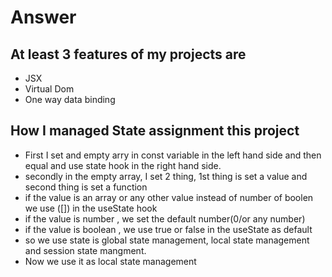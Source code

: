 

# Answer




## At least 3 features of my projects are

 - JSX
 - Virtual Dom
 - One way data binding

## How I managed State assignment this project
- First I set and empty arry in const variable in the left hand side and then equal and use state hook in the right hand side.
- secondly in the empty array, I set 2 thing, 1st thing is set a value and second thing is set a function
- if the value is an array or any other value instead of number of boolen we use ([]) in the useState hook
- if the value is number , we set the default number(0/or any number)
- if the value is boolean , we use true or false in the useState as default
- so we use state is global state management, local state management and session state mangment.
- Now we use it as local state management


